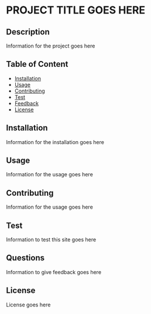 # PROJECT TITLE GOES HERE

## Description

Information for the project goes here

## Table of Content

* [Installation](#installation)
* [Usage](#usage)
* [Contributing](#usage)
* [Test](#test)
* [Feedback](#feedback)
* [License](#license)

## Installation

Information for the installation goes here

## Usage

Information for the usage goes here

## Contributing

Information for the usage goes here

## Test

Information to test this site goes here

## Questions

Information to give feedback goes here

## License

License goes here